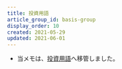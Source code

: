 ```yaml
---
title: 投資用語
article_group_id: basis-group
display_order: 10
created: 2021-05-29
updated: 2021-06-01
---
```

- 当メモは、[投資用語](https://thinktwice.tech/economy/investment/investment_terms/)へ移管しました。